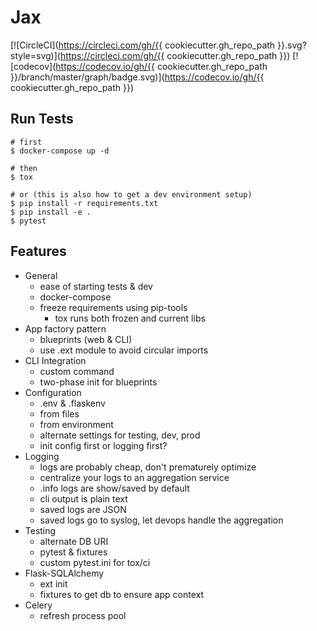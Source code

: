 Jax
====

[![CircleCI](https://circleci.com/gh/{{ cookiecutter.gh_repo_path }}.svg?style=svg)](https://circleci.com/gh/{{ cookiecutter.gh_repo_path }})
[![codecov](https://codecov.io/gh/{{ cookiecutter.gh_repo_path }}/branch/master/graph/badge.svg)](https://codecov.io/gh/{{ cookiecutter.gh_repo_path }})



Run Tests
----------------------------------

```
# first
$ docker-compose up -d

# then
$ tox

# or (this is also how to get a dev environment setup)
$ pip install -r requirements.txt
$ pip install -e .
$ pytest
```

Features
--------

- General
    - ease of starting tests & dev
    - docker-compose
    - freeze requirements using pip-tools
        - tox runs both frozen and current libs
- App factory pattern
    - blueprints (web & CLI)
    - use .ext module to avoid circular imports
- CLI Integration
    - custom command
    - two-phase init for blueprints
- Configuration
    - .env & .flaskenv
    - from files
    - from environment
    - alternate settings for testing, dev, prod
    - init config first or logging first?
- Logging
    - logs are probably cheap, don't prematurely optimize
    - centralize your logs to an aggregation service
    - .info logs are show/saved by default
    - cli output is plain text
    - saved logs are JSON
    - saved logs go to syslog, let devops handle the aggregation
- Testing
    - alternate DB URI
    - pytest & fixtures
    - custom pytest.ini for tox/ci
- Flask-SQLAlchemy
    - ext init
    - fixtures to get db to ensure app context
- Celery
    - refresh process pool
